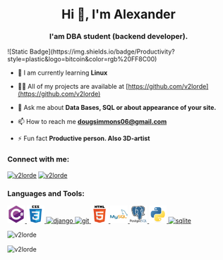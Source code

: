 <h1 align="center">Hi 👋, I'm Alexander</h1>
<h3 align="center">I'am DBA student (backend developer).</h3>
![Static Badge](https://img.shields.io/badge/Productivity?style=plastic&logo=bitcoin&color=rgb%20FF8C00)




- 🌱 I am currently learning **Linux**

- 👨‍💻 All of my projects are available at [https://github.com/v2lorde](https://github.com/v2lorde)

- 💬 Ask me about **Data Bases, SQL or about appearance of your site.**

- 📫 How to reach me **dougsimmons06@gmail.com**

- ⚡ Fun fact **Productive person. Also 3D-artist**

<h3 align="left">Connect with me:</h3>
<p align="left">
<a href="https://instagram.com/v2lorde" target="blank"><img align="center" src="https://raw.githubusercontent.com/rahuldkjain/github-profile-readme-generator/master/src/images/icons/Social/instagram.svg" alt="v2lorde" height="30" width="40" /></a>
<a href="https://www.youtube.com/c/v2lorde" target="blank"><img align="center" src="https://raw.githubusercontent.com/rahuldkjain/github-profile-readme-generator/master/src/images/icons/Social/youtube.svg" alt="v2lorde" height="30" width="40" /></a>
</p>

<h3 align="left">Languages and Tools:</h3>
<p align="left"> <a href="https://www.w3schools.com/cs/" target="_blank" rel="noreferrer"> <img src="https://raw.githubusercontent.com/devicons/devicon/master/icons/csharp/csharp-original.svg" alt="csharp" width="40" height="40"/> </a> <a href="https://www.w3schools.com/css/" target="_blank" rel="noreferrer"> <img src="https://raw.githubusercontent.com/devicons/devicon/master/icons/css3/css3-original-wordmark.svg" alt="css3" width="40" height="40"/> </a> <a href="https://www.djangoproject.com/" target="_blank" rel="noreferrer"> <img src="https://cdn.worldvectorlogo.com/logos/django.svg" alt="django" width="40" height="40"/> </a> <a href="https://git-scm.com/" target="_blank" rel="noreferrer"> <img src="https://www.vectorlogo.zone/logos/git-scm/git-scm-icon.svg" alt="git" width="40" height="40"/> </a> <a href="https://www.w3.org/html/" target="_blank" rel="noreferrer"> <img src="https://raw.githubusercontent.com/devicons/devicon/master/icons/html5/html5-original-wordmark.svg" alt="html5" width="40" height="40"/> </a> <a href="https://www.mysql.com/" target="_blank" rel="noreferrer"> <img src="https://raw.githubusercontent.com/devicons/devicon/master/icons/mysql/mysql-original-wordmark.svg" alt="mysql" width="40" height="40"/> </a> <a href="https://www.postgresql.org" target="_blank" rel="noreferrer"> <img src="https://raw.githubusercontent.com/devicons/devicon/master/icons/postgresql/postgresql-original-wordmark.svg" alt="postgresql" width="40" height="40"/> </a> <a href="https://www.python.org" target="_blank" rel="noreferrer"> <img src="https://raw.githubusercontent.com/devicons/devicon/master/icons/python/python-original.svg" alt="python" width="40" height="40"/> </a> <a href="https://www.sqlite.org/" target="_blank" rel="noreferrer"> <img src="https://www.vectorlogo.zone/logos/sqlite/sqlite-icon.svg" alt="sqlite" width="40" height="40"/> </a> </p>

<p><img align="center" src="https://github-readme-stats.vercel.app/api/top-langs?username=v2lorde&show_icons=true&locale=en&layout=compact" alt="v2lorde" /></p>

<p><img align="center" src="https://github-readme-streak-stats.herokuapp.com/?user=v2lorde&" alt="v2lorde" /></p>
